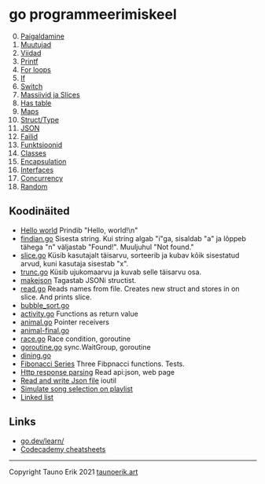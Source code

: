 # go programmeerimiskeel

0. [Paigaldamine](./md/paigaldamine.md)
1. [Muutujad](./md/muutujad.md)
2. [Viidad](./md/viidad.md)
3. [Printf](./md/printing.md)
4. [For loops](./md/for_loops.md)
5. [If](./md/if.md)
6. [Switch](./md/switch.md)
7. [Massiivid ja Slices](./md/array.md)
8. [Has table](./md/hash-table.md)
9. [Maps](./md/maps.md)
10. [Struct/Type](./md/struct.md)
11. [JSON](./md/json.md)
12. [Failid](./md/files.md)
13. [Funktsioonid](./md/func.md)
14. [Classes](./md/classes.md)
15. [Encapsulation](./md/encapsulation.md)
16. [Interfaces](./md/interfaces.md)
17. [Concurrency](./md/concurrency.md)
18. [Random](./md/random.md)

## Koodinäited

* [Hello world](src/hello_world/main.go) Prindib "Hello, world!\n"
* [findian.go](src/findian/findian.go) Sisesta string. Kui string algab "i"ga, sisaldab "a" ja lõppeb tähega "n" väljastab "Found!". Muuljuhul "Not found."
* [slice.go](src/slice/slice.go) Küsib kasutajalt täisarvu, sorteerib ja kubav kõik sisestatud arvud, kuni kasutaja sisestab "x".
* [trunc.go](src/trunc/trunc.go) Küsib ujukomaarvu ja kuvab selle täisarvu osa.
* [makejson](src/makejson/makejson.go) Tagastab JSONi structist.
* [read.go](src/read/read.go) Reads names from file. Creates new struct and stores in on slice. And prints slice.
* [bubble_sort.go](src/sort/bubble_sort.go)
* [activity.go](src/activity/activity.go) Functions as return value
* [animal.go](src/animal/animal.go) Pointer receivers
* [animal-final.go](src/animal-final/animal-final.go)
* [race.go](src/race/race.go) Race condition, goroutine
* [goroutine.go](src/goroutine/goroutine.go) sync.WaitGroup, goroutine
* [dining.go](src/dining/dining.go)
* [Fibonacci Series](src/fibonacci/) Three Fibpnacci functions. Tests.
* [Http response parsing](src/http-responce-parsing/) Read api:json, web page
* [Read and write Json file](src/json/) ioutil
* [Simulate song selection on playlist](src/song-selection/)
* [Linked list](src/linked_list/)

## Links

* [go.dev/learn/](https://go.dev/learn/)
* [Codecademy cheatsheets](https://www.codecademy.com/learn/learn-go/modules/learn-go-introduction/cheatsheet)

___

Copyright Tauno Erik 2021 [taunoerik.art](https://taunoerik.art/)
